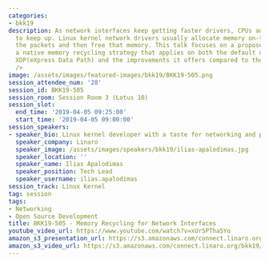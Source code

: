 ```yaml
---
categories:
- bkk19
description: As network interfaces keep getting faster drivers, CPUs and memory need
  to keep up. Linux kernel network drivers usually allocate memory on-the-fly, process
  the packets and then free that memory. This talk focuses on a proposed RFC about
  a native memory recycling strategy that applies on both the default network stack,
  XDP(eXpress Data Path) and the improvements it offers compared to the existing approach.<br
  />
image: /assets/images/featured-images/bkk19/BKK19-505.png
session_attendee_num: '28'
session_id: BKK19-505
session_room: Session Room 3 (Lotus 10)
session_slot:
  end_time: '2019-04-05 09:25:00'
  start_time: '2019-04-05 09:00:00'
session_speakers:
- speaker_bio: Linux kernel developer with a taste for networking and performance
  speaker_company: Linaro
  speaker_image: /assets/images/speakers/bkk19/ilias-apalodimas.jpg
  speaker_location: ''
  speaker_name: Ilias Apalodimas
  speaker_position: Tech Lead
  speaker_username: ilias.apalodimas
session_track: Linux Kernel
tag: session
tags:
- Networking
- Open Source Development
title: BKK19-505 - Memory Recycling for Network Interfaces
youtube_video_url: https://www.youtube.com/watch?v=xUr5PTha5Yo
amazon_s3_presentation_url: https://s3.amazonaws.com/connect.linaro.org/bkk19/presentations/bkk19-505.pdf
amazon_s3_video_url: https://s3.amazonaws.com/connect.linaro.org/bkk19/videos/bkk19-505.mp4
---
```

